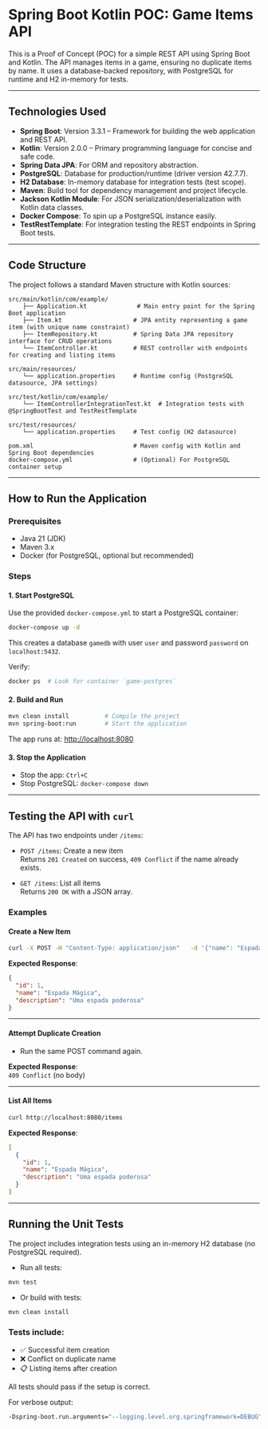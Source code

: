 # Spring Boot Kotlin POC: Game Items API

This is a Proof of Concept (POC) for a simple REST API using Spring Boot and Kotlin. The API manages items in a game, ensuring no duplicate items by name. It uses a database-backed repository, with PostgreSQL for runtime and H2 in-memory for tests.

---

## Technologies Used

- **Spring Boot**: Version 3.3.1 – Framework for building the web application and REST API.
- **Kotlin**: Version 2.0.0 – Primary programming language for concise and safe code.
- **Spring Data JPA**: For ORM and repository abstraction.
- **PostgreSQL**: Database for production/runtime (driver version 42.7.7).
- **H2 Database**: In-memory database for integration tests (test scope).
- **Maven**: Build tool for dependency management and project lifecycle.
- **Jackson Kotlin Module**: For JSON serialization/deserialization with Kotlin data classes.
- **Docker Compose**: To spin up a PostgreSQL instance easily.
- **TestRestTemplate**: For integration testing the REST endpoints in Spring Boot tests.

---

## Code Structure

The project follows a standard Maven structure with Kotlin sources:

```
src/main/kotlin/com/example/
    ├── Application.kt              # Main entry point for the Spring Boot application
    ├── Item.kt                    # JPA entity representing a game item (with unique name constraint)
    ├── ItemRepository.kt          # Spring Data JPA repository interface for CRUD operations
    └── ItemController.kt          # REST controller with endpoints for creating and listing items

src/main/resources/
    └── application.properties     # Runtime config (PostgreSQL datasource, JPA settings)

src/test/kotlin/com/example/
    └── ItemControllerIntegrationTest.kt  # Integration tests with @SpringBootTest and TestRestTemplate

src/test/resources/
    └── application.properties     # Test config (H2 datasource)

pom.xml                            # Maven config with Kotlin and Spring Boot dependencies
docker-compose.yml                 # (Optional) For PostgreSQL container setup
```

---

## How to Run the Application

### Prerequisites

- Java 21 (JDK)
- Maven 3.x
- Docker (for PostgreSQL, optional but recommended)

### Steps

#### 1. Start PostgreSQL

Use the provided `docker-compose.yml` to start a PostgreSQL container:

```bash
docker-compose up -d
```

This creates a database `gamedb` with user `user` and password `password` on `localhost:5432`.

Verify:

```bash
docker ps  # Look for container `game-postgres`
```

#### 2. Build and Run

```bash
mvn clean install          # Compile the project
mvn spring-boot:run        # Start the application
```

The app runs at: [http://localhost:8080](http://localhost:8080)

#### 3. Stop the Application

- Stop the app: `Ctrl+C`
- Stop PostgreSQL: `docker-compose down`

---

## Testing the API with `curl`

The API has two endpoints under `/items`:

- `POST /items`: Create a new item  
  Returns `201 Created` on success, `409 Conflict` if the name already exists.
  
- `GET /items`: List all items  
  Returns `200 OK` with a JSON array.

### Examples

#### Create a New Item

```bash
curl -X POST -H "Content-Type: application/json"   -d '{"name": "Espada Mágica", "description": "Uma espada poderosa"}'   http://localhost:8080/items
```

**Expected Response**:
```json
{
  "id": 1,
  "name": "Espada Mágica",
  "description": "Uma espada poderosa"
}
```

---

#### Attempt Duplicate Creation

- Run the same POST command again.

**Expected Response**:  
`409 Conflict` (no body)

---

#### List All Items

```bash
curl http://localhost:8080/items
```

**Expected Response**:
```json
[
  {
    "id": 1,
    "name": "Espada Mágica",
    "description": "Uma espada poderosa"
  }
]
```

---

## Running the Unit Tests

The project includes integration tests using an in-memory H2 database (no PostgreSQL required).

- Run all tests:

```bash
mvn test
```

- Or build with tests:

```bash
mvn clean install
```

### Tests include:

- ✅ Successful item creation
- ❌ Conflict on duplicate name
- 📋 Listing items after creation

All tests should pass if the setup is correct.

For verbose output:

```bash
-Dspring-boot.run.arguments="--logging.level.org.springframework=DEBUG"
```